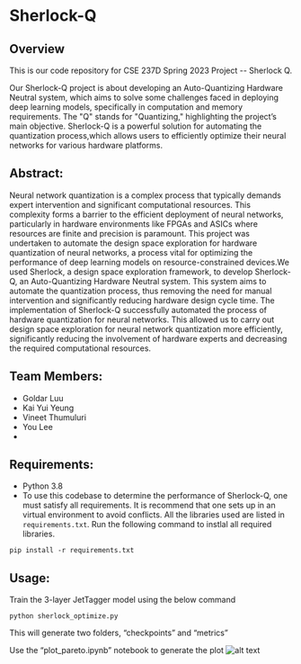 # Sherlock-Q 


## Overview 
This is our code repository for CSE 237D Spring 2023 Project -- Sherlock Q. 

Our Sherlock-Q project is about developing an Auto-Quantizing Hardware Neutral system, which
aims to solve some challenges faced in deploying deep learning models, specifically in computation
and memory requirements. The "Q" stands for "Quantizing," highlighting the project’s main objective.
Sherlock-Q is a powerful solution for automating the quantization process,which allows users to
efficiently optimize their neural networks for various hardware platforms.

## Abstract:
Neural network quantization is a complex process that typically demands expert intervention and significant computational resources. This complexity forms a barrier to the efficient deployment of neural networks, particularly in hardware environments like FPGAs and ASICs where resources are finite and precision is paramount. This project was undertaken to automate the design space exploration for hardware quantization of neural networks, a process vital for optimizing the performance of deep learning models on resource-constrained devices.We used Sherlock, a design space exploration framework, to develop Sherlock-Q, an Auto-Quantizing Hardware Neutral system. This system aims to automate the quantization process, thus removing the need for manual intervention and significantly reducing hardware design cycle time. The implementation of Sherlock-Q successfully automated the process of hardware quantization for neural networks. This allowed us to carry out design space exploration for neural network quantization more efficiently, significantly reducing the involvement of hardware experts and decreasing the required computational resources.

## Team Members:
- Goldar Luu
- Kai Yui Yeung
- Vineet Thumuluri
- You Lee
- 
## Requirements:
- Python 3.8
- To use this codebase to determine the performance of Sherlock-Q, one must satisfy all requirements. It is recommend that one sets up in an virtual environment to avoid conflicts. All the libraries used are listed in ```requirements.txt```. Run the following command to instlal all required libraries. 

```
pip install -r requirements.txt
```

## Usage: 

Train the 3-layer JetTagger model using the below command

```
python sherlock_optimize.py
```
This will generate two folders, “checkpoints” and “metrics” 

Use the “plot_pareto.ipynb” notebook to generate the plot
![alt text](https://github.com/youhak-jeremy/pytorch-jet-classify/master/plot_pareto_front.png?raw=true)









